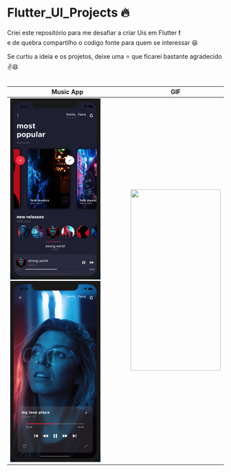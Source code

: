 # Flutter_UI_Projects :fire:

Criei este repositório para me desafiar a criar Uis em Flutter :exclamation: <br>
e de quebra compartilho o codigo fonte para quem se interessar :satisfied:

Se curtiu a ideia e os projetos, deixe uma :star: que ficarei bastante agradecido :v::smile:
<br><br>


|Music App|GIF|
|:-:|:-:|
|<div align="left"><img width="210" height="420" src="music_app/prints/print_1.png">   <img width="210" height="420"  src="music_app/prints/print_2.png"></div>|<div align="left"><img width="210" height="420" src="music_app/prints/music_appGif.gif"></div> |



 
